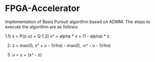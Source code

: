 # FPGA-Accelerator
Implementation of Basis Pursuit algorithm based on ADMM. The steps to execute the algorithm are as follows:

1.1) x = P(z-u) + Q
1.2) x^ = alpha * x + (1 - alpha) * z

2) z = max(0, x^ + u - 1/rho) - max(0, -x^ - u - 1/rho)

3) u = u + (x^ - z)